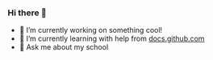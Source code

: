 ### Hi there 👋

- 🔭 I’m currently working on something cool!
- 🌱 I’m currently learning with help from [docs.github.com](docs.github.com)
- 💬 Ask me about my school
<!--
**andrewtan2000/andrewtan2000** is a ✨ _special_ ✨ repository because its `README.md` (this file) appears on your GitHub profile.

Here are some ideas to get you started:

- 🔭 I’m currently working on ...
- 🌱 I’m currently learning ...
- 👯 I’m looking to collaborate on ...
- 🤔 I’m looking for help with ...
- 💬 Ask me about ...
- 📫 How to reach me: ...
- 😄 Pronouns: ...
- ⚡ Fun fact: ...
-->
